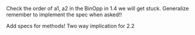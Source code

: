 Check the order of a1, a2 in the BinOpp
in 1.4 we will get stuck. Generalize
remember to implement the spec when asked!!

Add specs for methods!
Two way implication for 2.2